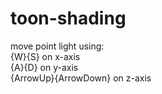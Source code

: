 # toon-shading
 move point light using:  
   {W}{S} on x-axis  
   {A}{D} on y-axis  
   {ArrowUp}{ArrowDown} on z-axis  
